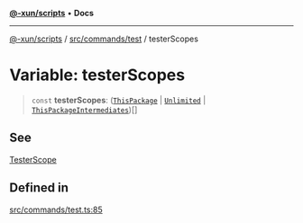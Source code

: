 [**@-xun/scripts**](../../../../README.md) • **Docs**

***

[@-xun/scripts](../../../../README.md) / [src/commands/test](../README.md) / testerScopes

# Variable: testerScopes

> `const` **testerScopes**: ([`ThisPackage`](../../../configure/enumerations/DefaultGlobalScope.md#thispackage) \| [`Unlimited`](../../../configure/enumerations/DefaultGlobalScope.md#unlimited) \| [`ThisPackageIntermediates`](../enumerations/TestScope.md#thispackageintermediates))[]

## See

[TesterScope](TesterScope.md)

## Defined in

[src/commands/test.ts:85](https://github.com/Xunnamius/xscripts/blob/dab28cbd16e1a8b65bb5fd311af787e2401e7d30/src/commands/test.ts#L85)
